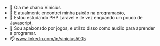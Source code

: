 - 👋 Ola me chamo Vinicius
- 👀 E atualmente encontrei minha paixão na programação,
- 🌱 Estou estudando PHP Laravel e de vez enquando um pouco de Javascript,
- 💞️ Sou apaixonado por jogos, e utilizo disso como auxilio para aprender a programar.
- 📫 www.linkedin.com/in/vinicius5005


<!---
vinicius5005/vinicius5005 is a ✨ special ✨ repository because its `README.md` (this file) appears on your GitHub profile.
You can click the Preview link to take a look at your changes.
--->
